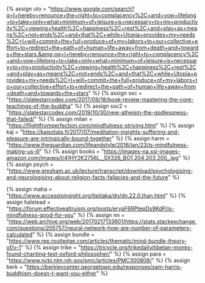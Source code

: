 {%	assign uto = "https://www.google.com/search?q=I+hereby+renounce+the+right+to+complacency%2C+and+vow+lifelong+to+take+only+what+minimum+of+leisure+is+necessary+to+my+productivity%2C+viewing+health%2C+happiness%2C+rest%2C+and+play+as+means%2C+not+ends%2C+and+that%2C+while+Utopia+provides+my+needs%2C+I+will+commit+the+full+produce+of+my+labors+to+our+collective+effort+to+redirect+the+path+of+human+life+away+from+death+and+towards+the+stars.&amp;oq=I+hereby+renounce+the+right+to+complacency%2C+and+vow+lifelong+to+take+only+what+minimum+of+leisure+is+necessary+to+my+productivity%2C+viewing+health%2C+happiness%2C+rest%2C+and+play+as+means%2C+not+ends%2C+and+that%2C+while+Utopia+provides+my+needs%2C+I+will+commit+the+full+produce+of+my+labors+to+our+collective+effort+to+redirect+the+path+of+human+life+away+from+death+and+towards+the+stars"	%}
{% 	assign ssc = "https://slatestarcodex.com/2017/09/18/book-review-mastering-the-core-teachings-of-the-buddha"		%}
{% 	assign ssc2 = "https://slatestarcodex.com/2019/10/30/new-atheism-the-godlessness-that-failed/"		%}
{% 	assign milan = "https://flightfromperfection.com/mindfulness-striving.html"		%}
{% 	assign kaj = "https://kajsotala.fi/2017/07/meditation-insights-suffering-and-pleasure-are-intrinsically-bound-together"		%}
{% 	assign harm = "https://www.theguardian.com/lifeandstyle/2016/jan/23/is-mindfulness-making-us-ill"		%}
{% 	assign books = "https://images-na.ssl-images-amazon.com/images/I/41HY2K2756L._SX326_BO1,204,203,200_.jpg"		%}
{% 	assign psych = "https://www.gresham.ac.uk/lecture/transcript/download/psychologising-and-neurologising-about-religion-facts-fallacies-and-the-future"		%}

{% 	assign maha = "https://www.accesstoinsight.org/tipitaka/dn/dn.22.0.than.html"		%}
{% 	assign halstead = "https://forum.effectivealtruism.org/posts/eryaF6RPtepDs9KdP/is-mindfulness-good-for-you"		%}
{% 	assign nn = "https://web.archive.org/web/20170217133601/https://stats.stackexchange.com/questions/205757/neural-network-how-are-number-of-parameters-calculated"		%}
{% 	assign bundle = "https://www.rep.routledge.com/articles/thematic/mind-bundle-theory-of/v-1"		%}
{% 	assign trike = "https://tricycle.org/trikedaily/tibetan-monks-found-chanting-text-oxford-philosopher/"		%}
{% 	assign para = "https://www.ncbi.nlm.nih.gov/pmc/articles/PMC300808/"		%}
{% 	assign berk = "https://berkleycenter.georgetown.edu/responses/sam-harris-buddhism-doesn-t-want-you-either"		%}